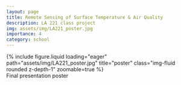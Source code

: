 ```yaml
---
layout: page
title: Remote Sensing of Surface Temperature & Air Quality
description: LA 221 class project
img: assets/img/LA221_poster.jpg
importance: 4
category: school
---
```


<div class="row">
    <div class="col-sm mt-3 mt-md-0">
        {% include figure.liquid loading="eager" path="assets/img/LA221_poster.jpg" title="poster" class="img-fluid rounded z-depth-1" zoomable=true %}
    </div>
</div>
<div class="caption">
    Final presentation poster
</div>
